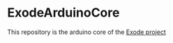 # ExodeArduinoCore
This repository is the arduino core of the [Exode project](https://github.com/sne3ks/Exode)
